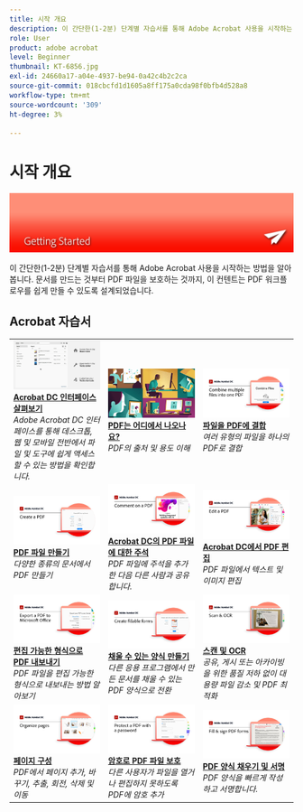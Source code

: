 ```yaml
---
title: 시작 개요
description: 이 간단한(1-2분) 단계별 자습서를 통해 Adobe Acrobat 사용을 시작하는 방법 알아보기
role: User
product: adobe acrobat
level: Beginner
thumbnail: KT-6856.jpg
exl-id: 24660a17-a04e-4937-be94-0a42c4b2c2ca
source-git-commit: 018cbcfd1d1605a8ff175a0cda98f0bfb4d528a8
workflow-type: tm+mt
source-wordcount: '309'
ht-degree: 3%

---
```


# 시작 개요

![Acrobat 시작 이미지](../assets/Hero-GettingStarted.png)

이 간단한(1-2분) 단계별 자습서를 통해 Adobe Acrobat 사용을 시작하는 방법을 알아봅니다. 문서를 만드는 것부터 PDF 파일을 보호하는 것까지, 이 컨텐트는 PDF 워크플로우를 쉽게 만들 수 있도록 설계되었습니다.

## Acrobat 자습서

<table style="table-layout:fixed">
<tr>
  <td>
    <a href="get-to-know-the-acrobat-dc-interface.md">
      <img alt="Acrobat DC 인터페이스 알아보기" src="../assets/Interface.jpg" />
    </a>
    <div>
    <a href="get-to-know-the-acrobat-dc-interface.md"><strong>Acrobat DC 인터페이스 살펴보기</strong></a>
    </div>
    <em>Adobe Acrobat DC 인터페이스를 통해 데스크톱, 웹 및 모바일 전반에서 파일 및 도구에 쉽게 액세스할 수 있는 방법을 확인합니다.</em>
    <br>
  </td>
  <td>
    <a href="where-do-pdfs-come-from.md">
      <img alt="PDF는 어디에서 나오나요?" src="../assets/WherePDFs.jpg" />
    </a>
    <div>
    <a href="where-do-pdfs-come-from.md"><strong>PDF는 어디에서 나오나요?</strong></a>
    </div>
    <em>PDF의 출처 및 용도 이해</em>
    <br>
  </td>
  <td>
    <a href="combine-to-pdf.md">
      <img alt="파일을 PDF로 결합" src="../assets/Combine.jpg" />
    </a>
    <div>
     <a href="combine-to-pdf.md"><strong>파일을 PDF에 결합</strong></a>
    </div>
    <em>여러 유형의 파일을 하나의 PDF로 결합</em>
    <br>
  </td>
</tr>
<tr>
  <td>
    <a href="create-pdf.md">
      <img alt="PDF 파일 만들기" src="../assets/Create.jpg" />
    </a>
    <div>
    <a href="create-pdf.md"><strong>PDF 파일 만들기</strong></a>
    </div>
    <em>다양한 종류의 문서에서 PDF 만들기</em>
    <br>
  </td>
  <td>
    <a href="comment-on-pdf-files.md">
      <img alt="Acrobat DC의 PDF 파일에 대한 주석" src="../assets/Comment.jpg" />
    </a>
    <div>
    <a href="comment-on-pdf-files.md"><strong>Acrobat DC의 PDF 파일에 대한 주석</strong></a>
    </div>
    <em>PDF 파일에 주석을 추가한 다음 다른 사람과 공유합니다.</em>
    <br>
  </td>  
  <td>
    <a href="edit-pdf.md">
      <img alt="Acrobat DC에서 PDF 편집" src="../assets/Edit.jpg" />
    </a>
    <div>
    <a href="edit-pdf.md"><strong>Acrobat DC에서 PDF 편집</strong></a>
    </div>
    <em>PDF 파일에서 텍스트 및 이미지 편집</em>
    <br>
  </td>
</tr>
<tr>
  <td>
    <a href="export-pdf.md">
      <img alt="편집 가능한 형식으로 PDF 내보내기" src="../assets/Export.jpg" />
    </a>
    <div>
    <a href="export-pdf.md"><strong>편집 가능한 형식으로 PDF 내보내기</strong></a>
    </div>
    <em>PDF 파일을 편집 가능한 형식으로 내보내는 방법 알아보기</em>
    <br>
  </td>
  <td>
    <a href="create-fillable-forms.md">
      <img alt="채울 수 있는 양식 만들기" src="../assets/Form.jpg" />
    </a>
    <div>
    <a href="create-fillable-forms.md"><strong>채울 수 있는 양식 만들기</strong></a>
    </div>
    <em>다른 응용 프로그램에서 만든 문서를 채울 수 있는 PDF 양식으로 전환</em>
    <br>
  </td>  
  <td>
    <a href="scan-and-ocr.md">
      <img alt="스캔 및 OCR" src="../assets/Scan.jpg" />
    </a>
    <div>
    <a href="scan-and-ocr.md"><strong>스캔 및 OCR</strong></a>
    </div>
    <em>공유, 게시 또는 아카이빙을 위한 품질 저하 없이 대용량 파일 감소 및 PDF 최적화</em>
    <br>
  </td>
</tr>
<tr>
  <td>
    <a href="organize.md">
      <img alt="페이지 구성" src="../assets/Organize.jpg" />
    </a>
    <div>
    <a href="organize.md"><strong>페이지 구성</strong></a>
    </div>
    <em>PDF에서 페이지 추가, 바꾸기, 추출, 회전, 삭제 및 이동</em>
    <br>
  </td>
  <td>
    <a href="password-protect.md">
      <img alt="암호로 PDF 파일 보호" src="../assets/Protect.jpg" />
    </a>
    <div>
    <a href="password-protect.md"><strong>암호로 PDF 파일 보호</strong></a>
    </div>
    <em>다른 사용자가 파일을 열거나 편집하지 못하도록 PDF에 암호 추가</em>
    <br>
  </td>
  <td>
    <a href="fill-and-sign.md">
      <img alt="PDF 양식 채우기 및 서명" src="../assets/FillSign.jpg" />
    </a>
    <div>
    <a href="fill-and-sign.md"><strong>PDF 양식 채우기 및 서명</strong></a>
    </div>
    <em>PDF 양식을 빠르게 작성하고 서명합니다.</em>
    <br>
  </td>
</tr>
</table>

